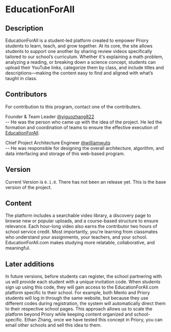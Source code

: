 # EducationForAll
## Description  
EducationForAll is a student-led platform created to empower Priory students to learn, teach, and grow together. At its core, the site allows students to support one another by sharing review videos specifically tailored to our school’s curriculum. Whether it's explaining a math problem, analyzing a reading, or breaking down a science concept, students can upload their YouTube links, categorize them by class, and include titles and descriptions—making the content easy to find and aligned with what’s taught in class.  

## Contributors
For contribution to this program, contact one of the contributers.

Founder & Team Leader [@yiguozhang822](https://github.com/yiguozhang822)  
-- He was the person who came up with the idea of the project. He led the formation and coordination of teams to ensure the effective execution of [EducationForAll](#EducationForAll).<br/>  

Chief Project Architecture Engineer [@williamwutq](https://github.com/williamwutq)  
-- He was responsible for designing the overall architecture, algorithm, and data interfacing and storage of this web-based program.<br/>  

## Version
Current Version is `0.1.0`. There has not been an release yet.
This is the base version of the project.

## Content
The platform includes a searchable video library, a discovery page to browse new or popular uploads, and a course-based structure to ensure relevance. Each hour-long video also earns the contributor two hours of school service credit. Most importantly, you're learning from classmates who understand your assignments, your teachers, and your school. EducationForAll.com makes studying more relatable, collaborative, and meaningful.  

## Later additions
In future versions, before students can register, the school partnering with us will provide each student with a unique invitation code. When students sign up using this code, they will gain access to the EducationForAll.com platform specific to their school. For example, both Menlo and Priory students will log in through the same website, but because they use different codes during registration, the system will automatically direct them to their respective school pages. This approach allows us to scale the platform beyond Priory while keeping content organized and school-specific. Ethan Zhang, once we have tested this concept in Priory, you can email other schools and sell this idea to them.  
